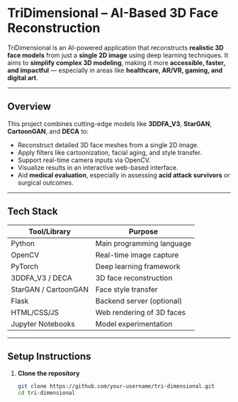 # TriDimensional – AI-Based 3D Face Reconstruction

TriDimensional is an AI-powered application that reconstructs **realistic 3D face models** from just a **single 2D image** using deep learning techniques. It aims to **simplify complex 3D modeling**, making it more **accessible, faster, and impactful** — especially in areas like **healthcare, AR/VR, gaming, and digital art**.

---

##  Overview

This project combines cutting-edge models like **3DDFA_V3**, **StarGAN**, **CartoonGAN**, and **DECA** to:
- Reconstruct detailed 3D face meshes from a single 2D image.
- Apply filters like cartoonization, facial aging, and style transfer.
- Support real-time camera inputs via OpenCV.
- Visualize results in an interactive web-based interface.
- Aid **medical evaluation**, especially in assessing **acid attack survivors** or surgical outcomes.

---

## Tech Stack

| Tool/Library       | Purpose                        |
|--------------------|--------------------------------|
| Python             | Main programming language      |
| OpenCV             | Real-time image capture        |
| PyTorch            | Deep learning framework        |
| 3DDFA_V3 / DECA    | 3D face reconstruction         |
| StarGAN / CartoonGAN | Face style transfer          |
| Flask              | Backend server (optional)      |
| HTML/CSS/JS        | Web rendering of 3D faces      |
| Jupyter Notebooks  | Model experimentation          |

---

## Setup Instructions

1. **Clone the repository**  
   ```bash
   git clone https://github.com/your-username/tri-dimensional.git
   cd tri-dimensional
      


